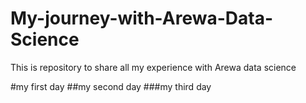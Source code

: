# My-journey-with-Arewa-Data-Science
This is repository to share all my experience with Arewa data science


#my first day
##my second day
###my third day
